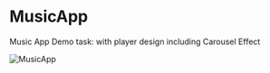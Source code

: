 # MusicApp
Music App Demo task: with player design including Carousel Effect



![MusicApp](https://user-images.githubusercontent.com/42872628/84508090-b1cab300-acb9-11ea-8cbb-a1c636c8ccaf.png)
